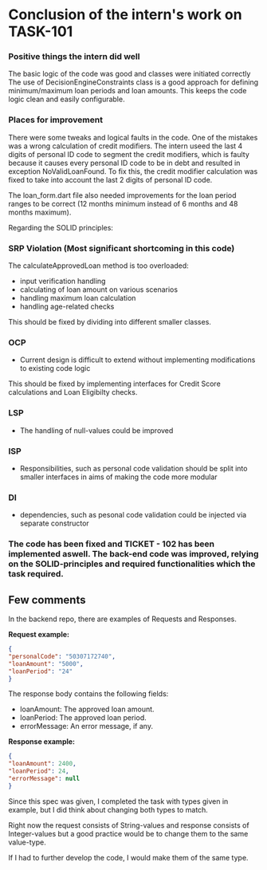 # Conclusion of the intern's work on TASK-101

### Positive things the intern did well
The basic logic of the code was good and classes were initiated correctly
The use of DecisionEngineConstraints class is a good approach for defining minimum/maximum loan periods and loan amounts. This keeps the code logic clean and easily configurable.


### Places for improvement
There were some tweaks and logical faults in the code.
One of the mistakes was a wrong calculation of credit modifiers. The intern useed the last 4 digits of personal ID code to segment the credit modifiers, which is faulty because it causes every personal ID code to be in debt and resulted in exception NoValidLoanFound.
To fix this, the credit modifier calculation was fixed to take into account the last 2 digits of personal ID code.


The loan_form.dart file also needed improvements for the loan period ranges to be correct (12 months minimum instead of 6 months and 48 months maximum).

Regarding the SOLID principles:

### **SRP Violation** (Most significant shortcoming in this code)

The calculateApprovedLoan method is too overloaded:
* input verification handling
* calculating of loan amount on various scenarios
* handling maximum loan calculation
* handling age-related checks

This should be fixed by dividing into different smaller classes.

### OCP 
* Current design is difficult to extend without implementing modifications to existing code logic

This should be fixed by implementing interfaces for Credit Score calculations and Loan Eligibilty checks.

### LSP
* The handling of null-values could be improved

### ISP
* Responsibilities, such as personal code validation should be split into smaller interfaces in aims of making the code more modular

### DI
* dependencies, such as pesonal code validation could be injected via separate constructor

### The code has been fixed and TICKET - 102 has been implemented aswell. The back-end code was improved, relying on the SOLID-principles and required functionalities which the task required.

## Few comments
In the backend repo, there are examples of Requests and Responses.

**Request example:**

```json
{
"personalCode": "50307172740",
"loanAmount": "5000",
"loanPeriod": "24"
}
```

The response body contains the following fields:

- loanAmount: The approved loan amount.
- loanPeriod: The approved loan period.
- errorMessage: An error message, if any.

**Response example:**

```json
{
"loanAmount": 2400,
"loanPeriod": 24,
"errorMessage": null
}
```

Since this spec was given, I completed the task with types given in example, but I did think about changing both types to match. 

Right now the request consists of String-values and response consists of Integer-values but a good practice would be to change them to the same value-type. 

If I had to further develop the code, I would make them of the same type.

##

